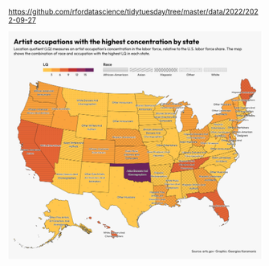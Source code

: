 https://github.com/rfordatascience/tidytuesday/tree/master/data/2022/2022-09-27

![](plots/artists.png)
